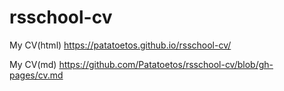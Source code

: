 # rsschool-cv
My CV(html) https://patatoetos.github.io/rsschool-cv/

My CV(md) https://github.com/Patatoetos/rsschool-cv/blob/gh-pages/cv.md
